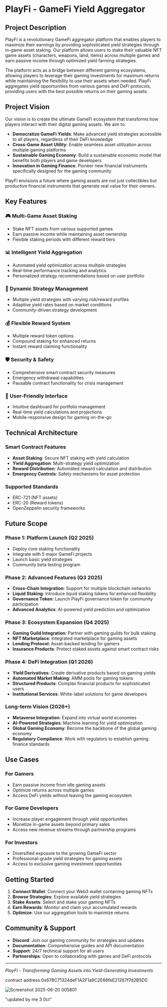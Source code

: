 # PlayFi - GameFi Yield Aggregator

## Project Description

PlayFi is a revolutionary GameFi aggregator platform that enables players to maximize their earnings by providing sophisticated yield strategies through in-game asset staking. Our platform allows users to stake their valuable NFT game assets (characters, weapons, land, items) across multiple games and earn passive income through optimized yield farming strategies.

The platform acts as a bridge between different gaming ecosystems, allowing players to leverage their gaming investments for maximum returns while maintaining the flexibility to use their assets when needed. PlayFi aggregates yield opportunities from various games and DeFi protocols, providing users with the best possible returns on their gaming assets.

## Project Vision

Our vision is to create the ultimate GameFi ecosystem that transforms how players interact with their digital gaming assets. We aim to:

- **Democratize GameFi Yields**: Make advanced yield strategies accessible to all players, regardless of their DeFi knowledge
- **Cross-Game Asset Utility**: Enable seamless asset utilization across multiple gaming platforms
- **Sustainable Gaming Economy**: Build a sustainable economic model that benefits both players and game developers
- **Innovation in Gaming Finance**: Pioneer new financial instruments specifically designed for the gaming community

PlayFi envisions a future where gaming assets are not just collectibles but productive financial instruments that generate real value for their owners.

## Key Features

### 🎮 Multi-Game Asset Staking
- Stake NFT assets from various supported games
- Earn passive income while maintaining asset ownership
- Flexible staking periods with different reward tiers

### 📊 Intelligent Yield Aggregation
- Automated yield optimization across multiple strategies
- Real-time performance tracking and analytics
- Personalized strategy recommendations based on user portfolio

### 🔄 Dynamic Strategy Management
- Multiple yield strategies with varying risk/reward profiles
- Adaptive yield rates based on market conditions
- Community-driven strategy development

### 💰 Flexible Reward System
- Multiple reward token options
- Compound staking for enhanced returns
- Instant reward claiming functionality

### 🛡️ Security & Safety
- Comprehensive smart contract security measures
- Emergency withdrawal capabilities
- Pausable contract functionality for crisis management

### 📱 User-Friendly Interface
- Intuitive dashboard for portfolio management
- Real-time yield calculations and projections
- Mobile-responsive design for gaming on-the-go

## Technical Architecture

### Smart Contract Features
- **Asset Staking**: Secure NFT staking with yield calculation
- **Yield Aggregation**: Multi-strategy yield optimization
- **Reward Distribution**: Automated reward calculation and distribution
- **Emergency Controls**: Safety mechanisms for asset protection

### Supported Standards
- ERC-721 (NFT assets)
- ERC-20 (Reward tokens)
- OpenZeppelin security frameworks

## Future Scope

### Phase 1: Platform Launch (Q2 2025)
- Deploy core staking functionality
- Integrate with 5 major GameFi projects
- Launch basic yield strategies
- Community beta testing program

### Phase 2: Advanced Features (Q3 2025)
- **Cross-Chain Integration**: Support for multiple blockchain networks
- **Liquid Staking**: Introduce liquid staking tokens for enhanced flexibility
- **Governance Token**: Launch PlayFi governance token for community participation
- **Advanced Analytics**: AI-powered yield prediction and optimization

### Phase 3: Ecosystem Expansion (Q4 2025)
- **Gaming Guild Integration**: Partner with gaming guilds for bulk staking
- **NFT Marketplace**: Integrated marketplace for gaming assets
- **Lending Protocol**: Asset-backed lending for gamers
- **Insurance Products**: Protect staked assets against smart contract risks

### Phase 4: DeFi Integration (Q1 2026)
- **Yield Derivatives**: Create derivative products based on gaming yields
- **Automated Market Making**: AMM pools for gaming tokens
- **Structured Products**: Complex financial products for sophisticated users
- **Institutional Services**: White-label solutions for game developers

### Long-term Vision (2026+)
- **Metaverse Integration**: Expand into virtual world economies
- **AI-Powered Strategies**: Machine learning for yield optimization
- **Global Gaming Economy**: Become the backbone of the global gaming economy
- **Regulatory Compliance**: Work with regulators to establish gaming finance standards

## Use Cases

### For Gamers
- Earn passive income from idle gaming assets
- Optimize returns across multiple games
- Access DeFi yields without leaving the gaming ecosystem

### For Game Developers
- Increase player engagement through yield opportunities
- Monetize in-game assets beyond primary sales
- Access new revenue streams through partnership programs

### For Investors
- Diversified exposure to the growing GameFi sector
- Professional-grade yield strategies for gaming assets
- Access to exclusive gaming investment opportunities

## Getting Started

1. **Connect Wallet**: Connect your Web3 wallet containing gaming NFTs
2. **Browse Strategies**: Explore available yield strategies
3. **Stake Assets**: Select and stake your gaming NFTs
4. **Earn Rewards**: Monitor and claim your accumulated rewards
5. **Optimize**: Use our aggregation tools to maximize returns

## Community & Support

- **Discord**: Join our gaming community for strategies and updates
- **Documentation**: Comprehensive guides and API documentation
- **Support**: 24/7 technical support for all users
- **Partnerships**: Open to collaborating with games and DeFi protocols

---

*PlayFi - Transforming Gaming Assets into Yield-Generating Investments*

contract address:0x678C71324deF1A2F1a9C2E66feE21267f7d2B5D0

![Screenshot 2025-06-20 005801](https://github.com/user-attachments/assets/f7f4b4f8-3ca4-4d4e-96d1-de2480bdebb3)

"updated by me  3 0ct"
